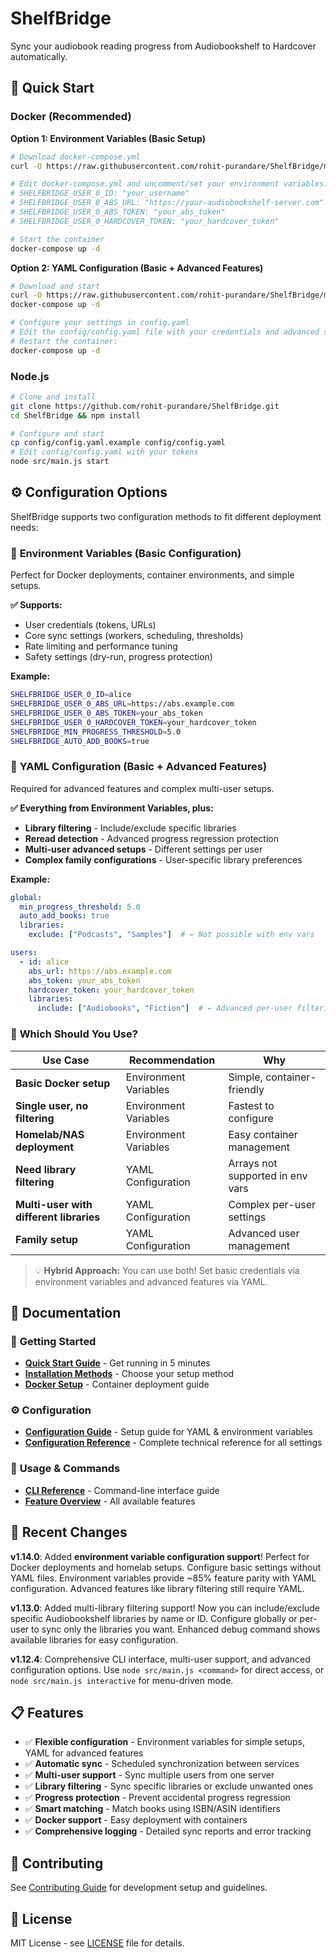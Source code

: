 # ShelfBridge

Sync your audiobook reading progress from Audiobookshelf to Hardcover automatically.

## 🚀 Quick Start

### Docker (Recommended)

**Option 1: Environment Variables (Basic Setup)**
```bash
# Download docker-compose.yml
curl -O https://raw.githubusercontent.com/rohit-purandare/ShelfBridge/main/docker-compose.yml

# Edit docker-compose.yml and uncomment/set your environment variables:
# SHELFBRIDGE_USER_0_ID: "your_username"
# SHELFBRIDGE_USER_0_ABS_URL: "https://your-audiobookshelf-server.com"
# SHELFBRIDGE_USER_0_ABS_TOKEN: "your_abs_token"
# SHELFBRIDGE_USER_0_HARDCOVER_TOKEN: "your_hardcover_token"

# Start the container
docker-compose up -d
```

**Option 2: YAML Configuration (Basic + Advanced Features)**
```bash
# Download and start
curl -O https://raw.githubusercontent.com/rohit-purandare/ShelfBridge/main/docker-compose.yml
docker-compose up -d

# Configure your settings in config.yaml
# Edit the config/config.yaml file with your credentials and advanced settings
# Restart the container:
docker-compose up -d
```

### Node.js
```bash
# Clone and install
git clone https://github.com/rohit-purandare/ShelfBridge.git
cd ShelfBridge && npm install

# Configure and start
cp config/config.yaml.example config/config.yaml
# Edit config/config.yaml with your tokens
node src/main.js start
```

## ⚙️ Configuration Options

ShelfBridge supports two configuration methods to fit different deployment needs:

### 🔧 **Environment Variables** (Basic Configuration)
Perfect for Docker deployments, container environments, and simple setups.

**✅ Supports:**
- User credentials (tokens, URLs)
- Core sync settings (workers, scheduling, thresholds)
- Rate limiting and performance tuning
- Safety settings (dry-run, progress protection)

**Example:**
```bash
SHELFBRIDGE_USER_0_ID=alice
SHELFBRIDGE_USER_0_ABS_URL=https://abs.example.com
SHELFBRIDGE_USER_0_ABS_TOKEN=your_abs_token
SHELFBRIDGE_USER_0_HARDCOVER_TOKEN=your_hardcover_token
SHELFBRIDGE_MIN_PROGRESS_THRESHOLD=5.0
SHELFBRIDGE_AUTO_ADD_BOOKS=true
```

### 📄 **YAML Configuration** (Basic + Advanced Features)
Required for advanced features and complex multi-user setups.

**✅ Everything from Environment Variables, plus:**
- **Library filtering** - Include/exclude specific libraries
- **Reread detection** - Advanced progress regression protection
- **Multi-user advanced setups** - Different settings per user
- **Complex family configurations** - User-specific library preferences

**Example:**
```yaml
global:
  min_progress_threshold: 5.0
  auto_add_books: true
  libraries:
    exclude: ["Podcasts", "Samples"]  # ← Not possible with env vars

users:
  - id: alice
    abs_url: https://abs.example.com
    abs_token: your_abs_token
    hardcover_token: your_hardcover_token
    libraries:
      include: ["Audiobooks", "Fiction"]  # ← Advanced per-user filtering
```

### 🎯 **Which Should You Use?**

| Use Case | Recommendation | Why |
|----------|---------------|-----|
| **Basic Docker setup** | Environment Variables | Simple, container-friendly |
| **Single user, no filtering** | Environment Variables | Fastest to configure |
| **Homelab/NAS deployment** | Environment Variables | Easy container management |
| **Need library filtering** | YAML Configuration | Arrays not supported in env vars |
| **Multi-user with different libraries** | YAML Configuration | Complex per-user settings |
| **Family setup** | YAML Configuration | Advanced user management |

> 💡 **Hybrid Approach:** You can use both! Set basic credentials via environment variables and advanced features via YAML.

## 📖 Documentation

### 🚀 **Getting Started**
- **[Quick Start Guide](wiki/user-guides/Quick-Start.md)** - Get running in 5 minutes
- **[Installation Methods](wiki/user-guides/Installation-Methods.md)** - Choose your setup method
- **[Docker Setup](wiki/user-guides/Docker-Setup.md)** - Container deployment guide

### ⚙️ **Configuration**
- **[Configuration Guide](wiki/admin/Configuration-Guide.md)** - Setup guide for YAML & environment variables
- **[Configuration Reference](wiki/admin/Configuration-Reference.md)** - Complete technical reference for all settings

### 🔧 **Usage & Commands**
- **[CLI Reference](wiki/technical/CLI-Reference.md)** - Command-line interface guide
- **[Feature Overview](wiki/user-guides/Feature-Overview.md)** - All available features

## 🔄 Recent Changes

**v1.14.0**: Added **environment variable configuration support**! Perfect for Docker deployments and homelab setups. Configure basic settings without YAML files. Environment variables provide ~85% feature parity with YAML configuration. Advanced features like library filtering still require YAML.

**v1.13.0**: Added multi-library filtering support! Now you can include/exclude specific Audiobookshelf libraries by name or ID. Configure globally or per-user to sync only the libraries you want. Enhanced debug command shows available libraries for easy configuration.

**v1.12.4**: Comprehensive CLI interface, multi-user support, and advanced configuration options. Use `node src/main.js <command>` for direct access, or `node src/main.js interactive` for menu-driven mode.

## 📋 Features

- ✅ **Flexible configuration** - Environment variables for simple setups, YAML for advanced features
- ✅ **Automatic sync** - Scheduled synchronization between services
- ✅ **Multi-user support** - Sync multiple users from one server
- ✅ **Library filtering** - Sync specific libraries or exclude unwanted ones
- ✅ **Progress protection** - Prevent accidental progress regression
- ✅ **Smart matching** - Match books using ISBN/ASIN identifiers
- ✅ **Docker support** - Easy deployment with containers
- ✅ **Comprehensive logging** - Detailed sync reports and error tracking

## 🤝 Contributing

See [Contributing Guide](wiki/developer/Contributing.md) for development setup and guidelines.

## 📄 License

MIT License - see [LICENSE](LICENSE) file for details. 